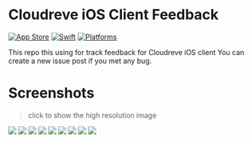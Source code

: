 # Cloudreve iOS Client Feedback

[![App Store](https://img.shields.io/badge/App_Store-05a3ec?style=flat-square&logo=app-store&logoColor=white)](https://apps.apple.com/us/app/cloudreve/id1619480823)
[![Swift](https://img.shields.io/badge/Swift-5.6-ef503d?style=flat-square)](https://img.shields.io/badge/Swift-5.6-Orange?style=flat-square)
[![Platforms](https://img.shields.io/badge/Platforms-iOS-004e9a?style=flat-square)](https://img.shields.io/badge/Platforms-iOS-yellowgreen?style=flat-square)

This repo this using for track feedback for Cloudreve iOS client
You can create a new issue post if you met any bug.

# Screenshots
> click to show the high resolution image

[![](./images/login-page-s.PNG)](./images/login-page.PNG)
[![](./images/endpoint-binding-s.PNG)](./images/endpoint-binding.PNG)
[![](./images/drive-page-s.PNG)](./images/drive-page.PNG)
[![](./images/context-menu-s.PNG)](./images/context-menu.PNG)
[![](./images/remote-download-downloading-s.PNG)](./images/remote-download-downloading.PNG)
[![](./images/remote-download-completed-s.PNG)](./images/remote-download-completed.PNG)
[![](./images/uploading-s.PNG)](./images/uploading.PNG)
[![](./images/image-preview-s.PNG)](./images/image-preview.PNG)
[![](./images/policy-switch-s.PNG)](./images/policy-switch.PNG)
